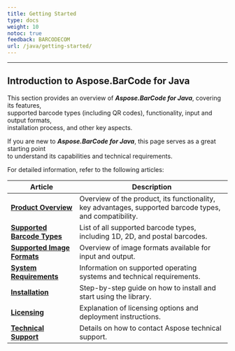 ```yaml
---
title: Getting Started
type: docs
weight: 10
notoc: true
feedback: BARCODECOM
url: /java/getting-started/
---
```


---
## **Introduction to Aspose.BarCode for Java**

This section provides an overview of ***Aspose.BarCode for Java***, covering its features,  
supported barcode types (including QR codes), functionality, input and output formats,  
installation process, and other key aspects.

If you are new to ***Aspose.BarCode for Java***, this page serves as a great starting point  
to understand its capabilities and technical requirements.

For detailed information, refer to the following articles:

| **Article** | **Description** |
|------------|---------------|
| <a href="https://docs.aspose.com/barcode/java/product-overview/" target="_blank"><strong>Product Overview</strong></a> | Overview of the product, its functionality, key advantages, supported barcode types, and compatibility. |
| <a href="https://docs.aspose.com/barcode/java/barcode-types/" target="_blank"><strong>Supported Barcode Types</strong></a> | List of all supported barcode types, including 1D, 2D, and postal barcodes. |
| <a href="https://docs.aspose.com/barcode/java/image-formats/" target="_blank"><strong>Supported Image Formats</strong></a> | Overview of image formats available for input and output. |
| <a href="https://docs.aspose.com/barcode/java/system-requirements/" target="_blank"><strong>System Requirements</strong></a> | Information on supported operating systems and technical requirements. |
| <a href="https://docs.aspose.com/barcode/java/installation/" target="_blank"><strong>Installation</strong></a> | Step-by-step guide on how to install and start using the library. |
| <a href="https://docs.aspose.com/barcode/java/licensing/" target="_blank"><strong>Licensing</strong></a> | Explanation of licensing options and deployment instructions. |
| <a href="https://docs.aspose.com/barcode/java/technical-support/" target="_blank"><strong>Technical Support</strong></a> | Details on how to contact Aspose technical support. |

